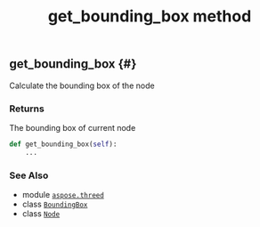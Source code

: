 ﻿---
title: get_bounding_box method
second_title: Aspose.3D for Python via .NET API References
description: 
type: docs
weight: 70
url: /aspose.threed/node/get_bounding_box/
is_root: false
---

## get_bounding_box {#}

Calculate the bounding box of the node


### Returns 


The bounding box of current node


```python
def get_bounding_box(self):
    ...
```





### See Also
* module [`aspose.threed`](../../)
* class [`BoundingBox`](/3d/python-net/aspose.threed.utilities/boundingbox)
* class [`Node`](/3d/python-net/aspose.threed/node)
